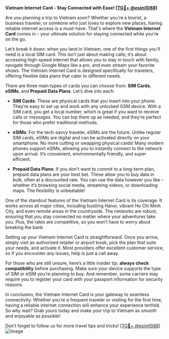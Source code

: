 **Vietnam Internet Card - Stay Connected with Ease! [[TG💪+ @esim1088](https://t.me/s/esim1088)]**

Are you planning a trip to Vietnam soon? Whether you're a tourist, a business traveler, or someone who just loves to explore new places, having reliable internet access is a must-have. That's where the **Vietnam Internet Card** comes in – your ultimate solution for staying connected while you're on the go.

Let’s break it down: when you land in Vietnam, one of the first things you’ll need is a local SIM card. This isn’t just about making calls; it’s about accessing high-speed internet that allows you to stay in touch with family, navigate through Google Maps like a pro, and even stream your favorite shows. The Vietnam Internet Card is designed specifically for travelers, offering flexible data plans that cater to different needs. 

There are three main types of cards you can choose from: **SIM Cards**, **eSIMs**, and **Prepaid Data Plans**. Let’s dive into each:

- **SIM Cards**: These are physical cards that you insert into your phone. They’re easy to set up and work with any unlocked GSM device. With a SIM card, you get a local number, which is great if you want to receive calls or messages. You can top them up as needed, and they’re perfect for those who prefer traditional methods.

- **eSIMs**: For the tech-savvy traveler, eSIMs are the future. Unlike regular SIM cards, eSIMs are digital and can be activated directly on your smartphone. No more cutting or swapping physical cards! Many modern phones support eSIMs, allowing you to instantly connect to the network upon arrival. It’s convenient, environmentally friendly, and super efficient.

- **Prepaid Data Plans**: If you don’t want to commit to a long-term plan, prepaid data plans are your best bet. These allow you to buy data in bulk, often at a discounted rate. You can use the data however you like – whether it’s browsing social media, streaming videos, or downloading maps. The flexibility is unbeatable!

One of the standout features of the Vietnam Internet Card is its coverage. It works across all major cities, including bustling Hanoi, vibrant Ho Chi Minh City, and even remote areas in the countryside. The networks are robust, ensuring that you stay connected no matter where your adventures take you. Plus, the rates are competitive, so you won’t have to worry about breaking the bank.

Setting up your Vietnam Internet Card is straightforward. Once you arrive, simply visit an authorized retailer or airport kiosk, pick the plan that suits your needs, and activate it. Most providers offer excellent customer service, so if you encounter any issues, help is just a call away.

For those who are still unsure, here’s a little insider tip: **always check compatibility** before purchasing. Make sure your device supports the type of SIM or eSIM you’re planning to buy. And remember, some carriers may require you to register your card with your passport information for security reasons.

In conclusion, the Vietnam Internet Card is your gateway to seamless connectivity. Whether you’re a frequent traveler or visiting for the first time, having a reliable internet connection will enhance your experience tenfold. So why wait? Grab yours today and make your trip to Vietnam as smooth and enjoyable as possible!

Don’t forget to follow us for more travel tips and tricks! [[TG💪+ @esim1088](https://t.me/s/esim1088)] ![Image](https://i.postimg.cc/Y0z9fWf4/image.png)